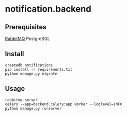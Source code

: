 # notification.backend

## Prerequisites
[RabbitMQ](https://www.rabbitmq.com/download.html)
PostgreSQL

## Install

```
createdb notifications
pip install -r requirements.txt
python manage.py migrate
```


## Usage

```
rabbitmq-server
celery --app=backend.celery:app worker --loglevel=INFO
python manage.py runserver
```
